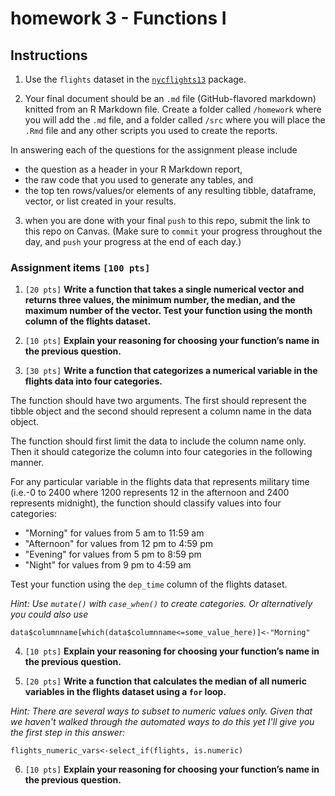 # homework 3 - Functions I

## Instructions

1. Use the `flights` dataset in the [`nycflights13`](https://cran.r-project.org/web/packages/nycflights13/index.html) package.

2. Your final document should be an `.md` file (GitHub-flavored markdown) knitted from an R Markdown file. Create a folder called `/homework` where you will add the `.md` file, and a folder called `/src` where you will  place the `.Rmd` file and any other scripts you used to create the reports.

  In answering each of the questions for the assignment please include
  - the question as a header in your R Markdown report,
  - the raw code that you used to generate any tables, and
  - the top ten rows/values/or elements of any resulting tibble, dataframe, vector, or list created in your results.

3. when you are done with your final `push` to this repo, submit the link to this repo on Canvas. (Make sure to `commit` your progress throughout the day, and `push` your progress at the end of each day.)


### Assignment items `[100 pts]`

1. `[20 pts]` __Write a function that takes a single numerical vector and returns three values, the minimum number, the median, and the maximum number of the vector.  Test your function using the month column of the flights dataset.__

2. `[10 pts]` __Explain your reasoning for choosing your function’s name in the previous question.__

3. `[30 pts]` __Write a function that categorizes a numerical variable in the flights data into four categories.__

  The function should have two arguments.  The first should represent the tibble object and the second should represent a column name in the data object.  

  The function should first limit the data to include the column name only.  Then it should categorize the column into four categories in the following manner.

  For any particular variable in the flights data that represents military time (i.e.-0 to 2400 where 1200 represents 12 in the afternoon and 2400 represents midnight), the function should classify values into four categories:
  - "Morning" for values from 5 am to 11:59 am
  - "Afternoon" for values from 12 pm to 4:59 pm
  - "Evening" for values from 5 pm to 8:59 pm
  - "Night"  for values from 9 pm to 4:59 am

  Test your function using the `dep_time` column of the flights dataset.

  _Hint: Use `mutate()` with `case_when()` to create categories.  Or alternatively you could also use_

  `data$columnname[which(data$columnname<=some_value_here)]<-"Morning"`


4. `[10 pts]` __Explain your reasoning for choosing your function’s name in the previous question.__

5. `[20 pts]` __Write a function that calculates the median of all numeric variables in the flights dataset using a `for` loop.__

  _Hint: There are several ways to subset to numeric values only.  Given that we haven't walked through the automated ways to do this yet I'll give you the first step in this answer:_

  `flights_numeric_vars<-select_if(flights, is.numeric)`

6. `[10 pts]` __Explain your reasoning for choosing your function’s name in the previous question.__ 
